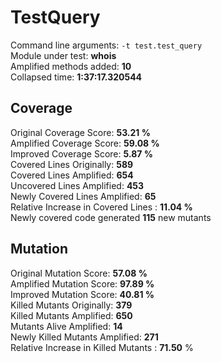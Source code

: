 



# TestQuery
  
Command line arguments: `-t test.test_query`  
Module under test: **whois**  
Amplified methods added: **10**  
Collapsed time: **1:37:17.320544**
## Coverage
  
Original Coverage Score: **53.21 %**  
Amplified Coverage Score: **59.08 %**  
Improved Coverage Score: **5.87 %**  
Covered Lines Originally: **589**  
Covered Lines Amplified: **654**  
Uncovered Lines Amplified: **453**  
Newly Covered Lines Amplified: **65**  
Relative Increase in Covered Lines : **11.04 %**  
Newly covered code generated **115** new mutants
## Mutation
  
Original Mutation Score: **57.08 %**  
Amplified Mutation Score: **97.89 %**  
Improved Mutation Score: **40.81 %**  
Killed Mutants Originally: **379**  
Killed Mutants Amplified: **650**  
Mutants Alive Amplified: **14**  
Newly Killed Mutants Amplified: **271**  
Relative Increase in Killed Mutants : **71.50** %
